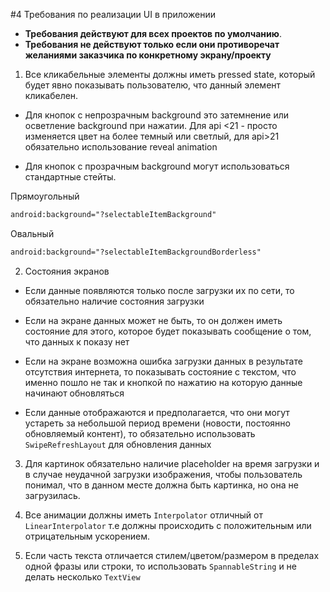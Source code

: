 #4 Требования по реализации UI в приложении


* __Требования действуют для всех проектов по умолчанию__.
* __Требования не действуют только если они противоречат желаниями заказчика по конкретному экрану/проекту__




1. Все кликабельные элементы должны иметь pressed state, который будет явно показывать пользователю, что данный элемент кликабелен.

 *  Для кнопок с непрозрачным background это затемнение или осветление background при нажатии. Для api <21 - просто изменяется цвет на более темный или светлый, для api>21 обязательно использование reveal animation

 * Для кнопок с прозрачным background могут использоваться стандартные стейты.

  Прямоугольный
  ```xml
  android:background="?selectableItemBackground"
  ```

  Овальный
  ```xml
  android:background="?selectableItemBackgroundBorderless"
  ```

2. Состояния экранов

 * Если данные появляются только после загрузки их по сети, то обязательно наличие состояния загрузки

 * Если на экране данных может не быть, то он  должен иметь состояние для этого, которое будет показывать сообщение о том, что данных к показу нет

 * Если на экране возможна ошибка загрузки данных в результате отсутствия интернета, то показывать состояние с текстом, что именно пошло не так и кнопкой по нажатию на которую данные начинают обновляться

 * Если данные отображаются и предполагается, что они могут устареть за небольшой период времени (новости, постоянно обновляемый контент), то обязательно использовать `SwipeRefreshLayout` для обновления данных

3. Для картинок обязательно наличие placeholder на время загрузки и в случае неудачной загрузки изображения, чтобы пользователь понимал, что в данном месте должна быть картинка, но она не загрузилась. 

4. Все анимации должны иметь `Interpolator` отличный от `LinearInterpolator` т.е должны происходить с положительным или отрицательным ускорением. 

5. Если часть текста отличается стилем/цветом/размером в пределах одной фразы или строки, то использовать `SpannableString` и не делать несколько `TextView`
